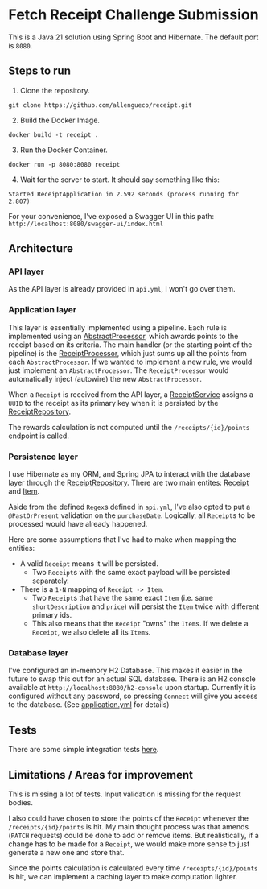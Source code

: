 # Fetch Receipt Challenge Submission
This is a Java 21 solution using Spring Boot and Hibernate. The default port is `8080`. 

## Steps to run
1) Clone the repository.
```shell
git clone https://github.com/allengueco/receipt.git
```

2) Build the Docker Image.
```shell
docker build -t receipt .
```

3) Run the Docker Container.
```shell
docker run -p 8080:8080 receipt
```

4) Wait for the server to start. It should say something like this:
```
Started ReceiptApplication in 2.592 seconds (process running for 2.807)
```

For your convenience, I've exposed a Swagger UI in this path: `http://localhost:8080/swagger-ui/index.html`


## Architecture

### API layer
As the API layer is already provided in `api.yml`, I won't go over them.

### Application layer
This layer is essentially implemented using a pipeline. Each rule is implemented using an [AbstractProcessor](./src/main/java/com/allengueco/receipt/processor/AbstractProcessor.java), which awards points to the receipt based on its criteria.
The main handler (or the starting point of the pipeline) is the [ReceiptProcessor](./src/main/java/com/allengueco/receipt/processor/ReceiptProcessor.java), which just sums up all the points from each `AbstractProcessor`.
If we wanted to implement a new rule, we would just implement an `AbstractProcessor`. The `ReceiptProcessor` would automatically inject (autowire) the new `AbstractProcessor`.

When a `Receipt` is received from the API layer, a [ReceiptService](./src/main/java/com/allengueco/receipt/service/ReceiptService.java) assigns a `UUID` to the receipt as its primary key when it is persisted by the [ReceiptRepository](./src/main/java/com/allengueco/receipt/repository/ReceiptRepository.java).

The rewards calculation is not computed until the `/receipts/{id}/points` endpoint is called.

### Persistence layer
I use Hibernate as my ORM, and Spring JPA to interact with the database layer through the [ReceiptRepository](./src/main/java/com/allengueco/receipt/repository/ReceiptRepository.java).
There are two main entites: [Receipt](./src/main/java/com/allengueco/receipt/model/Receipt.java) and [Item](./src/main/java/com/allengueco/receipt/model/Item.java).

Aside from the defined `Regex`s defined in `api.yml`, I've also opted to put a `@PastOrPresent` validation on the `purchaseDate`.
Logically, all `Receipt`s to be processed would have already happened.

Here are some assumptions that I've had to make when mapping the entities:
- A valid `Receipt` means it will be persisted.
    - Two `Receipt`s with the same exact payload will be persisted separately.
- There is a `1-N` mapping of `Receipt -> Item`.
    - Two `Receipt`s that have the same exact `Item` (i.e. same `shortDescription` and `price`) will persist the `Item` twice with different primary ids.
    - This also means that the `Receipt` "owns" the `Item`s. If we delete a `Receipt`, we also delete all its `Item`s.

### Database layer
I've configured an in-memory H2 Database. This makes it easier in the future to swap this out for an actual SQL database.
There is an H2 console available at `http://localhost:8080/h2-console` upon startup.
Currently it is configured without any password, so pressing `Connect` will give you access to the database. (See [application.yml](./src/main/resources/application.properties) for details) 

## Tests
There are some simple integration tests [here](src/test/java/com/allengueco/receipt/ReceiptApplicationTests.java).

## Limitations / Areas for improvement

This is missing a lot of tests. Input validation is missing for the request bodies.

I also could have chosen to store the points of the `Receipt` whenever the `/receipts/{id}/points` is hit. 
My main thought process was that amends (`PATCH` requests) could be done to add or remove items. 
But realistically, if a change has to be made for a `Receipt`, we would make more sense to just generate a new one and store that.

Since the points calculation is calculated every time `/receipts/{id}/points` is hit, we can implement a caching layer to make computation lighter. 
